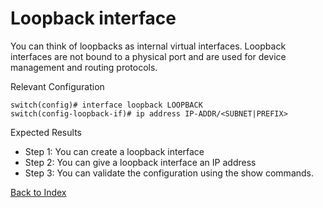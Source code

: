 # Loopback interface

You can think of loopbacks as internal virtual interfaces. Loopback interfaces are not bound to a physical port and are used for device management and routing protocols.

Relevant Configuration

```
switch(config)# interface loopback LOOPBACK
switch(config-loopback-if)# ip address IP-ADDR/<SUBNET|PREFIX>
```

Expected Results

* Step 1: You can create a loopback interface
* Step 2: You can give a loopback interface an IP address
* Step 3: You can validate the configuration using the show commands.

[Back to Index](#index)
